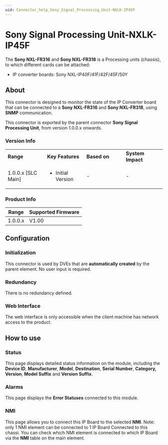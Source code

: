 ```yaml
---
uid: Connector_help_Sony_Signal_Processing_Unit-NXLK-IP45F
---
```


# Sony Signal Processing Unit-NXLK-IP45F

The **Sony NXL-FR316** and **Sony NXL-FR318** is a Processing units (chassis), to which different cards can be attached:

- IP converter boards: Sony NXL-IP40F/41F/42F/45F/50Y

## About

This connector is designed to monitor the state of the IP Converter board that can be connected to a **Sony NXL-FR316** and **Sony NXL-FR318**, using **SNMP** communication.

This connector is exported by the parent connector **Sony Signal Processing Unit**, from version 1.0.0.x onwards.

### Version Info

<table>
<colgroup>
<col style="width: 25%" />
<col style="width: 25%" />
<col style="width: 25%" />
<col style="width: 25%" />
</colgroup>
<tbody>
<tr class="odd">
<td><strong>Range</strong></td>
<td><strong>Key Features</strong></td>
<td><strong>Based on</strong></td>
<td><strong>System Impact</strong></td>
</tr>
<tr class="even">
<td>1.0.0.x [SLC Main]</td>
<td><ul>
<li>Initial Version</li>
</ul></td>
<td>-</td>
<td>-</td>
</tr>
</tbody>
</table>

### Product Info

| Range     | Supported Firmware     |
|-----------|------------------------|
| 1.0.0.x   | V1.00                  |



## Configuration

### Initialization

This connector is used by DVEs that are **automatically created** by the parent element. No user input is required.

### Redundancy

There is no redundancy defined.

### Web Interface

The web interface is only accessible when the client machine has network access to the product.

## How to use

### Status

This page displays detailed status information on the module, including the **Device ID**, **Manufacturer**, **Model**, **Destination**, **Serial Number**, **Category, Version**, **Model Suffix** and **Version Suffix**.

### Alarms

This page displays the **Error Statuses** connected to this module.

### NMI

This page allows you to connect this IP Board to the selected **NMI**. Note: only 1 NMI element can be connected to 1 IP Board Connected to this chassi. You can check which NMI element is connected to which IP Board via the **NMI** table on the main element.


